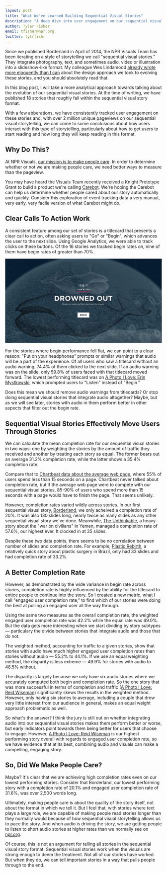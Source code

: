 ```yaml
---
layout: post
title: "What We've Learned Building Sequential Visual Stories"
description: "A deep dive into user engagement on our sequential visual stories"
author: Tyler Fisher
email: tfisher@npr.org
twitter: tylrfishr
---
```


Since we published Borderland in April of 2014, the NPR Visuals Team has been iterating on a style of storytelling we call "sequential visual stories." They integrate photography, text, and sometimes audio, video or illustration into a slideshow-like format. My colleague Wes Lindamood [already wrote more eloquently than I can](https://source.opennews.org/en-US/learning/evolution-nprs-picture-stories/) about the design approach we took to evolving these stories, and you should absolutely read that.

In this blog post, I will take a more analytical approach towards talking about the evolution of our sequential visual stories. At the time of writing, we have published 18 stories that roughly fall within the sequential visual story format. 

With a few abberations, we have consistently tracked user engagement on these stories and, with over 2 million unique pageviews on our sequential visual storytelling, we can come to some conclusions about how users interact with this type of storytelling, particularly about how to get users to start reading and how long they will keep reading in this format.

## Why Do This?

At NPR Visuals, [our mission is to make people care](http://hackerjournalist.net/2014/04/24/what-is-your-mission/). In order to determine whether or not we are making people care, we need better ways to measure than the pageview. 

You may have heard the Visuals Team recently received a Knight Prototype Grant to build a product we're calling [Carebot](http://knightfoundation.org/grants/201551645/). We're hoping the Carebot can help us determine whether people cared about our story automatically and quickly. Consider this exploration of event tracking data a very manual, very early, very facile version of what Carebot might do.

## Clear Calls To Action Work

A consistent feature among our set of stories is a titlecard that presents a clear call to action, often asking users to "Go" or "Begin", which advances the user to the next slide. Using Google Analytics, we were able to track clicks on these buttons. Of the 16 stories we tracked begin rates on, nine of them have begin rates of greater than 70%. 

![An example titlecard](/img/posts/titlecard-example.png)

For the stories where begin performance fell flat, we can point to a clear reason: "Put on your headphones" prompts or similar warnings that audio will be a part of the experience. Of all users who saw a titlecard without an audio warning, 74.4% of them clicked to the next slide. If an audio warning was on the slide, only 59.8% of users faced with that titlecard moved forward. The lowest performing titlecard was on [A Photo I Love: Erin Mystkowski](apps.npr.org/lookatthis/posts/mystkowski-loves/), which prompted users to "Listen" instead of "Begin."

<div id="begin"></div>
<script type="text/javascript" src="http://stage-apps.npr.org/dailygraphics/graphics/look-begin-rate-table/js/lib/pym.js"></script>
<script>
    var pymParent = new pym.Parent('begin', 'http://stage-apps.npr.org/dailygraphics/graphics/look-begin-rate-table/child.html', {});
</script>

Does this mean we should remove audio warnings from titlecards? Or stop doing sequential visual stories that integrate audio altogether? Maybe, but as we will see later, stories with audio in them perform better in other aspects that filter out the begin rate.

## Sequential Visual Stories Effectively Move Users Through Stories

We can calculate the mean completion rate for our sequential visual stories in two ways: one by weighting the stories by the amount of traffic they received and another by treating each story as equal. The former bears out an average 31.2% completion rate, while the latter shows a 35.4% completion rate. 

Compare that to [Chartbeat data about the average web page](http://time.com/12933/what-you-think-you-know-about-the-web-is-wrong/), where 55% of users spend less than 15 seconds on a page. Chartbeat never talked about completion rate, but if the average web page were to compete with our sequential visual stories, 85-90% of users who spend more than 15 seconds with a page would have to finish the page. That seems unlikely.

However, completion rates varied wildly across stories. In our first sequential visual story, [Borderland](http://apps.npr.org/borderland), we only acheived a completion rate of 20%. It was also 130 slides long, nearly twice as many slides as any other sequential visual story we've done. Meanwhile, [The Unthinkable](http://apps.npr.org/lookatthis/posts/yemen), a heavy story about the "war on civilians" in Yemen, managed a completion rate of 57.6%, our highest ever. It clocked in at 35 slides. 

Despite these two data points, there seems to be no correlation between number of slides and completion rate. For example, [Plastic Rebirth](http://apps.npr.org/lookatthis/posts/plastic/), a relatively quick story about plastic surgery in Brazil, only had 33 slides and had completion rate of 33.2%.

## A Better Completion Rate

However, as demonstrated by the wide variance in begin rate across stories, completion rate is highly influenced by the ability for the titlecard to entice people to continue into the story. So I created a new metric, what I call "engaged user completion rate," to find which of our stories were doing the best at pulling an engaged user all the way through.

Using the same two measures as the overall completion rate, the weighted engaged user completion rate was 42.2% while the equal rate was 49.0%. But the data gets more interesting when we start dividing by story subtypes &mdash; particulary the divide between stories that integrate audio and those that do not.

The weighted method, accounting for traffic to a given stories, show that stories with audio have much higher engaged user completion rates than stories without audio &mdash; 55.2% to 44.1%. If we use an equal weighting method, the disparity is less extreme &mdash; 49.9% for stories with audio to 48.5% without. 

The disparity is largely because we only have six audio stories where we accurately computed both begin and completion rate. So the one story that was more successful in terms of completion and traffic ([A Photo I Love: Reid Wiseman](http://apps.npr.org/lookatthis/posts/spacepix)) significantly skews the results in the weighted method. However, only having six stories to average, including a couple that drew very little interest from our audience in general, makes an equal weight approach problematic as well.

So what's the answer? I think the jury is still out on whether integrating audio into our sequential visual stories makes them perform better or worse, but early indicators point towards them being better for users that choose to engage. However, [A Photo I Love: Reid Wiseman](http://apps.npr.org/lookatthis/posts/spacepix) is our highest performing story overall with regards to engaged user completion rate, so we have evidence that at its best, combining audio and visuals can make a compelling, engaging story.

<div id="completion"></div>
<script type="text/javascript" src="http://stage-apps.npr.org/dailygraphics/graphics/look-completion-rate-table/js/lib/pym.js"></script>
<script>
    var pymParent = new pym.Parent('completion', 'http://stage-apps.npr.org/dailygraphics/graphics/look-completion-rate-table/child.html', {});
</script>

## So, Did We Make People Care?

Maybe? It's clear that we are achieving high completion rates even on our lowest performing stories. Consider that Borderland, our lowest performing story with a completion rate of 20.1% and engaged user completion rate of 31.6%, was over 2,500 words long. 

Ultimately, making people care is about the quality of the story itself, not about the format in which we tell it. But I feel that, with stories where text plays a large role, we are capable of making people read stories longer than they normally would because of how sequential visual storytelling allows us to pace the story. And when audio is driving the story, we are getting people to listen to short audio stories at higher rates than we normally see on [npr.org](http://npr.org).

Of course, this is not an argument for telling all stories in the sequential visual story format. Sequential visual stories work when the visuals are strong enough to deem the treatment. Not all of our stories have worked. But when they do, we can tell important stories in a way that pulls people through to the end.